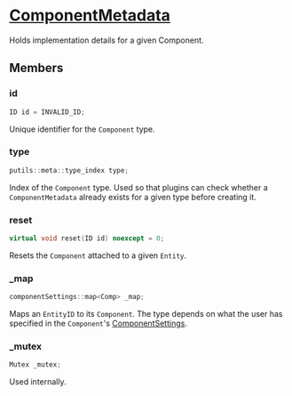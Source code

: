 # [ComponentMetadata](ComponentMetadata.hpp)

Holds implementation details for a given Component.

## Members

### id

```cpp
ID id = INVALID_ID;
```

Unique identifier for the `Component` type.

### type

```cpp
putils::meta::type_index type;
```

Index of the `Component` type. Used so that plugins can check whether a `ComponentMetadata` already exists for a given type before creating it.

### reset

```cpp
virtual void reset(ID id) noexcept = 0;
```

Resets the `Component` attached to a given `Entity`.

### _map

```cpp
componentSettings::map<Comp> _map;
```

Maps an `EntityID` to its `Component`. The type depends on what the user has specified in the `Component`'s [ComponentSettings](../ComponentSettings.md).

### _mutex

```cpp
Mutex _mutex;
```

Used internally.